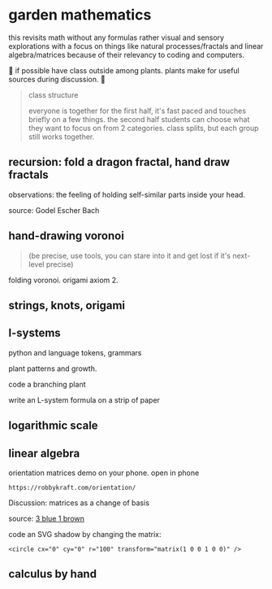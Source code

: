 # garden mathematics

this revisits math without any formulas rather visual and sensory explorations with a focus on things like natural processes/fractals and linear algebra/matrices because of their relevancy to coding and computers.

🌸 if possible have class outside among plants. plants make for useful sources during discussion. 🌼

> class structure
>
> everyone is together for the first half, it's fast paced and touches briefly on a few things. the second half students can choose what they want to focus on from 2 categories. class splits, but each group still works together.

## recursion: fold a dragon fractal, hand draw fractals

observations: the feeling of holding self-similar parts inside your head.

source: Godel Escher Bach

## hand-drawing voronoi

> (be precise, use tools, you can stare into it and get lost if it's next-level precise)

folding voronoi. origami axiom 2.

## strings, knots, origami

## l-systems

python and language tokens, grammars

plant patterns and growth.

code a branching plant

write an L-system formula on a strip of paper

## logarithmic scale

## linear algebra

orientation matrices demo on your phone. open in phone

`https://robbykraft.com/orientation/`

Discussion: matrices as a change of basis

source:  [3 blue 1 brown](https://www.youtube.com/watch?v=kYB8IZa5AuE)

code an SVG shadow by changing the matrix:

`<circle cx="0" cy="0" r="100" transform="matrix(1 0 0 1 0 0)" />`



## calculus by hand

